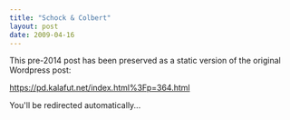 ```yaml
---
title: "Schock & Colbert"
layout: post
date: 2009-04-16
---
```


This pre-2014 post has been preserved as a static version of the original Wordpress post:

https://pd.kalafut.net/index.html%3Fp=364.html

You'll be redirected automatically...

<head>
  <meta http-equiv="refresh" content="5;url=https://pd.kalafut.net/index.html%3Fp=364.html">
</head>

